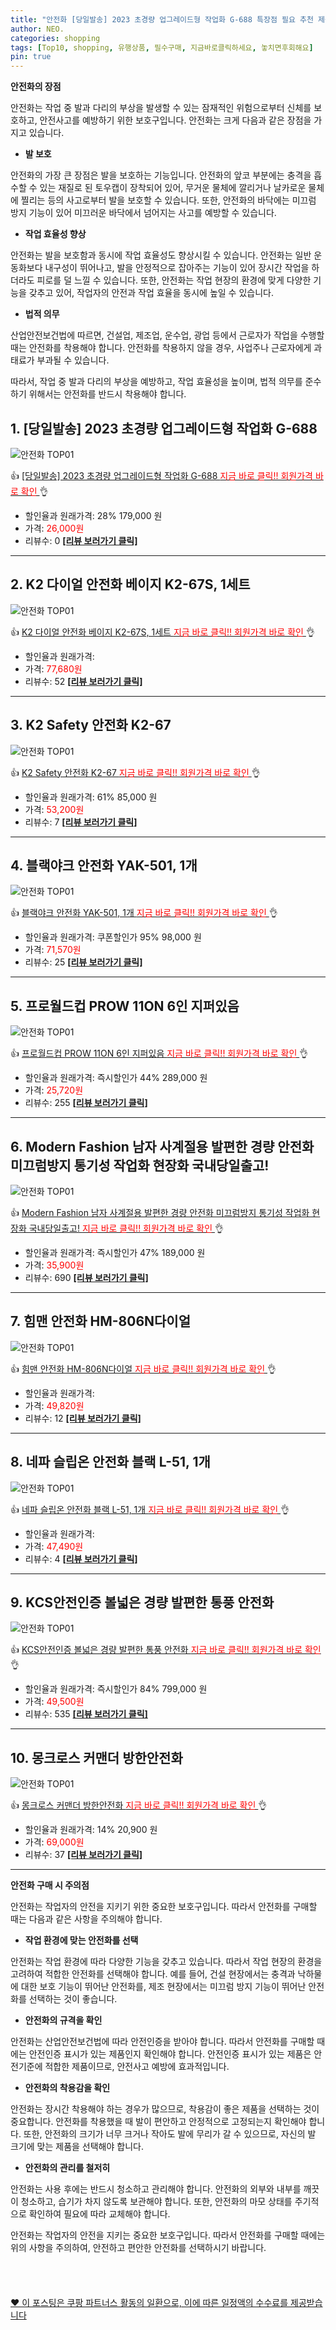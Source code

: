 ```yaml
---
title: "안전화 [당일발송] 2023 초경량 업그레이드형 작업화 G-688 특장점 필요 추천 제품 비교 최저 가격 비교 장점 구매 후기 구매평"
author: NEO.
categories: shopping
tags: [Top10, shopping, 유행상품, 필수구매, 지금바로클릭하세요, 놓치면후회해요]
pin: true
---
```

**안전화의 장점**

안전화는 작업 중 발과 다리의 부상을 발생할 수 있는 잠재적인 위험으로부터 신체를 보호하고, 안전사고를 예방하기 위한 보호구입니다. 안전화는 크게 다음과 같은 장점을 가지고 있습니다.

* **발 보호**

안전화의 가장 큰 장점은 발을 보호하는 기능입니다. 안전화의 앞코 부분에는 충격을 흡수할 수 있는 재질로 된 토우캡이 장착되어 있어, 무거운 물체에 깔리거나 날카로운 물체에 찔리는 등의 사고로부터 발을 보호할 수 있습니다. 또한, 안전화의 바닥에는 미끄럼 방지 기능이 있어 미끄러운 바닥에서 넘어지는 사고를 예방할 수 있습니다.

* **작업 효율성 향상**

안전화는 발을 보호함과 동시에 작업 효율성도 향상시킬 수 있습니다. 안전화는 일반 운동화보다 내구성이 뛰어나고, 발을 안정적으로 잡아주는 기능이 있어 장시간 작업을 하더라도 피로를 덜 느낄 수 있습니다. 또한, 안전화는 작업 현장의 환경에 맞게 다양한 기능을 갖추고 있어, 작업자의 안전과 작업 효율을 동시에 높일 수 있습니다.

* **법적 의무**

산업안전보건법에 따르면, 건설업, 제조업, 운수업, 광업 등에서 근로자가 작업을 수행할 때는 안전화를 착용해야 합니다. 안전화를 착용하지 않을 경우, 사업주나 근로자에게 과태료가 부과될 수 있습니다.

따라서, 작업 중 발과 다리의 부상을 예방하고, 작업 효율성을 높이며, 법적 의무를 준수하기 위해서는 안전화를 반드시 착용해야 합니다.

   

## 1. [당일발송] 2023 초경량 업그레이드형 작업화 G-688

![안전화 TOP01](https://thumbnail9.coupangcdn.com/thumbnails/remote/490x490ex/image/vendor_inventory/1777/e19334396bb9bf83a80837bb703316ae513bf99ce6fc6f0c5c19e122e728.jpg)


👍 [[당일발송] 2023 초경량 업그레이드형 작업화 G-688 <font color=red> 지금 바로 클릭!! 회원가격 바로 확인 </font> ](https://link.coupang.com/re/AFFSDP?lptag=AF3617701&subid=GithubCoopas&pageKey=7426781401&traceid=V0-153&itemId=19280016233&vendorItemId=86395030809) 👌 


- 할인율과 원래가격: 28%  179,000   원
- 가격: <span style='color:red'>26,000원</span>
- 리뷰수: 0  [**[리뷰 보러가기 클릭]**](https://link.coupang.com/re/AFFSDP?lptag=AF3617701&subid=GithubCoopas&pageKey=7426781401&traceid=V0-153&itemId=19280016233&vendorItemId=86395030809)

---


   

## 2. K2 다이얼 안전화 베이지 K2-67S, 1세트

![안전화 TOP01](https://thumbnail6.coupangcdn.com/thumbnails/remote/490x490ex/image/retail/images/2023/03/10/15/2/c26217bf-5fc5-4591-9b7a-db48b4ca1b95.jpg)


👍 [K2 다이얼 안전화 베이지 K2-67S, 1세트 <font color=red> 지금 바로 클릭!! 회원가격 바로 확인 </font> ](https://link.coupang.com/re/AFFSDP?lptag=AF3617701&subid=GithubCoopas&pageKey=7188479078&traceid=V0-153&itemId=18144221260&vendorItemId=85294616352) 👌 


- 할인율과 원래가격: 
- 가격: <span style='color:red'>77,680원</span>
- 리뷰수: 52  [**[리뷰 보러가기 클릭]**](https://link.coupang.com/re/AFFSDP?lptag=AF3617701&subid=GithubCoopas&pageKey=7188479078&traceid=V0-153&itemId=18144221260&vendorItemId=85294616352)

---


   

## 3. K2 Safety 안전화 K2-67

![안전화 TOP01](https://thumbnail9.coupangcdn.com/thumbnails/remote/490x490ex/image/retail/images/405554712806425-f55ac0ab-0cb3-414a-b68d-550b82e7d37f.jpg)


👍 [K2 Safety 안전화 K2-67 <font color=red> 지금 바로 클릭!! 회원가격 바로 확인 </font> ](https://link.coupang.com/re/AFFSDP?lptag=AF3617701&subid=GithubCoopas&pageKey=22672148&traceid=V0-153&itemId=213826928&vendorItemId=3520625411) 👌 


- 할인율과 원래가격: 61%  85,000   원
- 가격: <span style='color:red'>53,200원</span>
- 리뷰수: 7  [**[리뷰 보러가기 클릭]**](https://link.coupang.com/re/AFFSDP?lptag=AF3617701&subid=GithubCoopas&pageKey=22672148&traceid=V0-153&itemId=213826928&vendorItemId=3520625411)

---


   

## 4. 블랙야크 안전화 YAK-501, 1개

![안전화 TOP01](https://thumbnail7.coupangcdn.com/thumbnails/remote/490x490ex/image/rs_quotation_api/6qgf7ztp/b828838e986249c69b931b51d672df51.jpg)


👍 [블랙야크 안전화 YAK-501, 1개 <font color=red> 지금 바로 클릭!! 회원가격 바로 확인 </font> ](https://link.coupang.com/re/AFFSDP?lptag=AF3617701&subid=GithubCoopas&pageKey=5606667685&traceid=V0-153&itemId=3525646116&vendorItemId=76334080635) 👌 


- 할인율과 원래가격: 쿠폰할인가 95%  98,000   원
- 가격: <span style='color:red'>71,570원</span>
- 리뷰수: 25  [**[리뷰 보러가기 클릭]**](https://link.coupang.com/re/AFFSDP?lptag=AF3617701&subid=GithubCoopas&pageKey=5606667685&traceid=V0-153&itemId=3525646116&vendorItemId=76334080635)

---


   

## 5. 프로월드컵 PROW 11ON 6인 지퍼있음

![안전화 TOP01](https://thumbnail9.coupangcdn.com/thumbnails/remote/490x490ex/image/vendor_inventory/d410/642f1ac224f3fb016ebcd7a58837bbfd553e7782999bbc1253f12fba08cd.jpg)


👍 [프로월드컵 PROW 11ON 6인 지퍼있음 <font color=red> 지금 바로 클릭!! 회원가격 바로 확인 </font> ](https://link.coupang.com/re/AFFSDP?lptag=AF3617701&subid=GithubCoopas&pageKey=6070050181&traceid=V0-153&itemId=11202282285&vendorItemId=85857413356) 👌 


- 할인율과 원래가격: 즉시할인가 44%  289,000   원
- 가격: <span style='color:red'>25,720원</span>
- 리뷰수: 255  [**[리뷰 보러가기 클릭]**](https://link.coupang.com/re/AFFSDP?lptag=AF3617701&subid=GithubCoopas&pageKey=6070050181&traceid=V0-153&itemId=11202282285&vendorItemId=85857413356)

---


   

## 6. Modern Fashion 남자 사계절용 발편한 경량 안전화 미끄럼방지 통기성 작업화 현장화 국내당일출고!

![안전화 TOP01](https://thumbnail6.coupangcdn.com/thumbnails/remote/490x490ex/image/vendor_inventory/4db7/abda69306f3f5e6e89dd914ab08c615f9d8daf01dbc696a52fa5902d4ce6.jpg)


👍 [Modern Fashion 남자 사계절용 발편한 경량 안전화 미끄럼방지 통기성 작업화 현장화 국내당일출고! <font color=red> 지금 바로 클릭!! 회원가격 바로 확인 </font> ](https://link.coupang.com/re/AFFSDP?lptag=AF3617701&subid=GithubCoopas&pageKey=7637016269&traceid=V0-153&itemId=20281737234&vendorItemId=84377431181) 👌 


- 할인율과 원래가격: 즉시할인가 47%  189,000   원
- 가격: <span style='color:red'>35,900원</span>
- 리뷰수: 690  [**[리뷰 보러가기 클릭]**](https://link.coupang.com/re/AFFSDP?lptag=AF3617701&subid=GithubCoopas&pageKey=7637016269&traceid=V0-153&itemId=20281737234&vendorItemId=84377431181)

---


   

## 7. 힘맨 안전화 HM-806N다이얼

![안전화 TOP01](https://thumbnail7.coupangcdn.com/thumbnails/remote/490x490ex/image/retail/images/6336991450900310-c6111047-a0d7-4e15-ab75-7a7673b1ec44.jpg)


👍 [힘맨 안전화 HM-806N다이얼 <font color=red> 지금 바로 클릭!! 회원가격 바로 확인 </font> ](https://link.coupang.com/re/AFFSDP?lptag=AF3617701&subid=GithubCoopas&pageKey=6653215015&traceid=V0-153&itemId=15252480765&vendorItemId=82473171963) 👌 


- 할인율과 원래가격: 
- 가격: <span style='color:red'>49,820원</span>
- 리뷰수: 12  [**[리뷰 보러가기 클릭]**](https://link.coupang.com/re/AFFSDP?lptag=AF3617701&subid=GithubCoopas&pageKey=6653215015&traceid=V0-153&itemId=15252480765&vendorItemId=82473171963)

---


   

## 8. 네파 슬립온 안전화 블랙 L-51, 1개

![안전화 TOP01](https://thumbnail7.coupangcdn.com/thumbnails/remote/490x490ex/image/retail/images/2023/03/17/10/5/a5c57b83-038f-47e5-9a2a-39ecb61cbd99.jpg)


👍 [네파 슬립온 안전화 블랙 L-51, 1개 <font color=red> 지금 바로 클릭!! 회원가격 바로 확인 </font> ](https://link.coupang.com/re/AFFSDP?lptag=AF3617701&subid=GithubCoopas&pageKey=7203746425&traceid=V0-153&itemId=18214620457&vendorItemId=85362560544) 👌 


- 할인율과 원래가격: 
- 가격: <span style='color:red'>47,490원</span>
- 리뷰수: 4  [**[리뷰 보러가기 클릭]**](https://link.coupang.com/re/AFFSDP?lptag=AF3617701&subid=GithubCoopas&pageKey=7203746425&traceid=V0-153&itemId=18214620457&vendorItemId=85362560544)

---


   

## 9. KCS안전인증 볼넓은 경량 발편한 통풍 안전화

![안전화 TOP01](https://thumbnail9.coupangcdn.com/thumbnails/remote/490x490ex/image/vendor_inventory/fefb/241d632de8fd06975ba70ef3dec9f3d96ed1ff4fff1210c74cad9bba5877.jpg)


👍 [KCS안전인증 볼넓은 경량 발편한 통풍 안전화 <font color=red> 지금 바로 클릭!! 회원가격 바로 확인 </font> ](https://link.coupang.com/re/AFFSDP?lptag=AF3617701&subid=GithubCoopas&pageKey=7355150625&traceid=V0-153&itemId=18936625657&vendorItemId=85860061404) 👌 


- 할인율과 원래가격: 즉시할인가 84%  799,000   원
- 가격: <span style='color:red'>49,500원</span>
- 리뷰수: 535  [**[리뷰 보러가기 클릭]**](https://link.coupang.com/re/AFFSDP?lptag=AF3617701&subid=GithubCoopas&pageKey=7355150625&traceid=V0-153&itemId=18936625657&vendorItemId=85860061404)

---


   

## 10. 몽크로스 커맨더 방한안전화

![안전화 TOP01](https://thumbnail6.coupangcdn.com/thumbnails/remote/490x490ex/image/vendor_inventory/9dba/376d94a0981dd47c660ec364a9c03dc7012757a2cee49e70dfbee64636a2.png)


👍 [몽크로스 커맨더 방한안전화 <font color=red> 지금 바로 클릭!! 회원가격 바로 확인 </font> ](https://link.coupang.com/re/AFFSDP?lptag=AF3617701&subid=GithubCoopas&pageKey=6838086610&traceid=V0-153&itemId=16252425777&vendorItemId=87476929850) 👌 


- 할인율과 원래가격: 14%  20,900   원
- 가격: <span style='color:red'>69,000원</span>
- 리뷰수: 37  [**[리뷰 보러가기 클릭]**](https://link.coupang.com/re/AFFSDP?lptag=AF3617701&subid=GithubCoopas&pageKey=6838086610&traceid=V0-153&itemId=16252425777&vendorItemId=87476929850)

---
**안전화 구매 시 주의점**

안전화는 작업자의 안전을 지키기 위한 중요한 보호구입니다. 따라서 안전화를 구매할 때는 다음과 같은 사항을 주의해야 합니다.

* **작업 환경에 맞는 안전화를 선택**

안전화는 작업 환경에 따라 다양한 기능을 갖추고 있습니다. 따라서 작업 현장의 환경을 고려하여 적합한 안전화를 선택해야 합니다. 예를 들어, 건설 현장에서는 충격과 낙하물에 대한 보호 기능이 뛰어난 안전화를, 제조 현장에서는 미끄럼 방지 기능이 뛰어난 안전화를 선택하는 것이 좋습니다.

* **안전화의 규격을 확인**

안전화는 산업안전보건법에 따라 안전인증을 받아야 합니다. 따라서 안전화를 구매할 때에는 안전인증 표시가 있는 제품인지 확인해야 합니다. 안전인증 표시가 있는 제품은 안전기준에 적합한 제품이므로, 안전사고 예방에 효과적입니다.

* **안전화의 착용감을 확인**

안전화는 장시간 착용해야 하는 경우가 많으므로, 착용감이 좋은 제품을 선택하는 것이 중요합니다. 안전화를 착용했을 때 발이 편안하고 안정적으로 고정되는지 확인해야 합니다. 또한, 안전화의 크기가 너무 크거나 작아도 발에 무리가 갈 수 있으므로, 자신의 발 크기에 맞는 제품을 선택해야 합니다.

* **안전화의 관리를 철저히**

안전화는 사용 후에는 반드시 청소하고 관리해야 합니다. 안전화의 외부와 내부를 깨끗이 청소하고, 습기가 차지 않도록 보관해야 합니다. 또한, 안전화의 마모 상태를 주기적으로 확인하여 필요에 따라 교체해야 합니다.

안전화는 작업자의 안전을 지키는 중요한 보호구입니다. 따라서 안전화를 구매할 때에는 위의 사항을 주의하여, 안전하고 편안한 안전화를 선택하시기 바랍니다.<br><br><br><br><br> [ ❤  이 포스팅은 쿠팡 파트너스 활동의 일환으로, 이에 따른 일정액의 수수료를 제공받습니다](https://link.coupang.com/a/bcEFyh)
